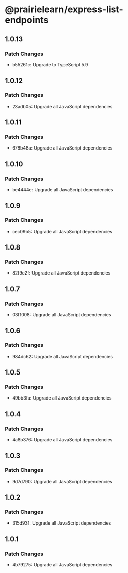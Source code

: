 # @prairielearn/express-list-endpoints

## 1.0.13

### Patch Changes

- b55261c: Upgrade to TypeScript 5.9

## 1.0.12

### Patch Changes

- 23adb05: Upgrade all JavaScript dependencies

## 1.0.11

### Patch Changes

- 678b48a: Upgrade all JavaScript dependencies

## 1.0.10

### Patch Changes

- be4444e: Upgrade all JavaScript dependencies

## 1.0.9

### Patch Changes

- cec09b5: Upgrade all JavaScript dependencies

## 1.0.8

### Patch Changes

- 82f9c2f: Upgrade all JavaScript dependencies

## 1.0.7

### Patch Changes

- 03f1008: Upgrade all JavaScript dependencies

## 1.0.6

### Patch Changes

- 984dc62: Upgrade all JavaScript dependencies

## 1.0.5

### Patch Changes

- 49bb3fa: Upgrade all JavaScript dependencies

## 1.0.4

### Patch Changes

- 4a8b376: Upgrade all JavaScript dependencies

## 1.0.3

### Patch Changes

- 9d7d790: Upgrade all JavaScript dependencies

## 1.0.2

### Patch Changes

- 315d931: Upgrade all JavaScript dependencies

## 1.0.1

### Patch Changes

- 4b79275: Upgrade all JavaScript dependencies
